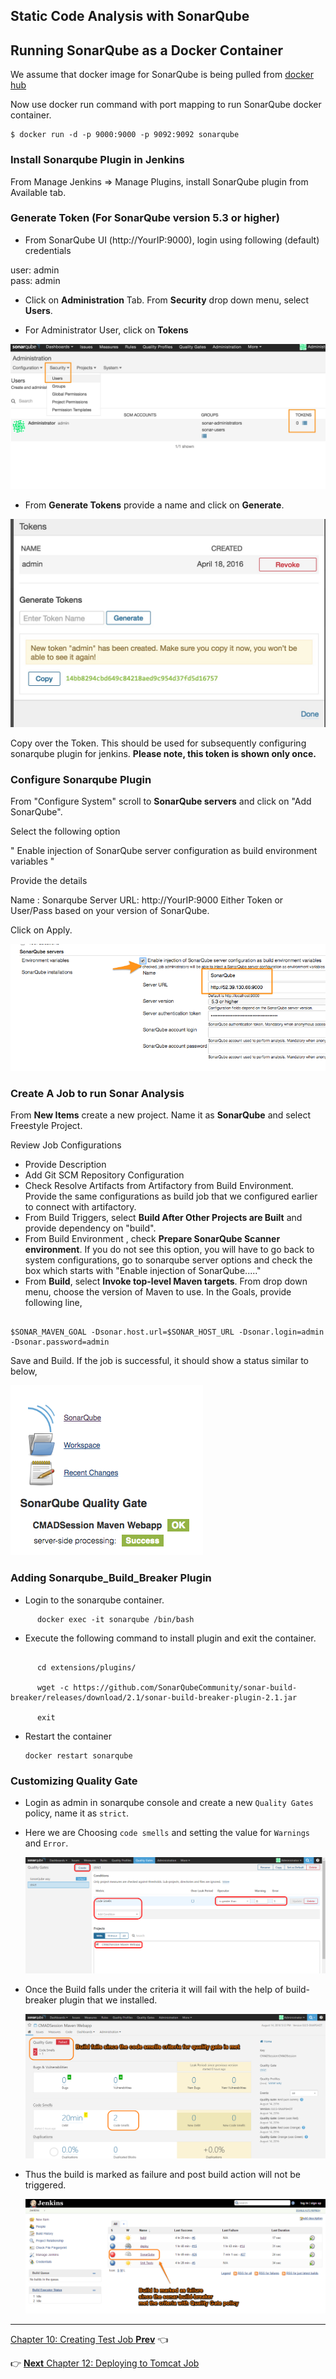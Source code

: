 ## Static Code Analysis with SonarQube

## Running SonarQube as a Docker Container

We assume that docker image for SonarQube is being pulled from [docker hub](https://hub.docker.com/_/sonarqube/)

Now use docker run command with port mapping to run SonarQube docker container.

```
$ docker run -d -p 9000:9000 -p 9092:9092 sonarqube
```

### Install  Sonarqube Plugin in Jenkins

From Manage Jenkins => Manage Plugins, install SonarQube plugin from Available tab.


### Generate Token (For SonarQube version 5.3 or higher)

* From SonarQube UI (http://YourIP:9000), login using following (default) credentials

user: admin  
pass: admin  


* Click on **Administration** Tab. From **Security** drop down menu, select **Users**.  

* For Administrator User, click on **Tokens**

![Token ](images/chap11/sonarqube_tokens-00.jpg)

* From **Generate Tokens** provide a name and click on **Generate**.

![Token ](images/chap11/sonarqube_tokens-02.jpg)

Copy over the Token. This should be used for subsequently configuring sonarqube plugin for jenkins. **Please note, this token is shown only once.**

### Configure Sonarqube Plugin
From "Configure System" scroll to **SonarQube servers** and click on "Add SonarQube".

Select the following option

" Enable injection of SonarQube server configuration as build environment variables	"

Provide the details

Name : Sonarqube
Server URL: http://YourIP:9000
Either Token or User/Pass based on your version of SonarQube.

Click on Apply.

![Token ](images/chap11/plugin_config.png)


### Create A Job to run Sonar Analysis

From **New Items** create a new project. Name it as **SonarQube** and select Freestyle Project.


Review Job Configurations

* Provide Description
* Add Git SCM Repository Configuration  
* Check Resolve Artifacts from Artifactory from Build Environment. Provide the same configurations as build job that we configured earlier to connect with artifactory.
* From Build Triggers, select **Build After Other Projects are Built** and provide dependency on "build".
* From Build Environment , check  **Prepare SonarQube Scanner environment**. If you do not see this option, you will have to go back to system configurations, go to sonarqube server options and check the box which starts with "Enable injection of SonarQube....."
* From **Build**, select **Invoke top-level Maven targets**. From drop down menu, choose the version of Maven to use. In the Goals, provide following line,

```

$SONAR_MAVEN_GOAL -Dsonar.host.url=$SONAR_HOST_URL -Dsonar.login=admin -Dsonar.password=admin

```

Save and Build.  If the job is successful, it should show a status similar to below,


![SonarQube job status](images/chap11/status.png)


### Adding Sonarqube_Build_Breaker Plugin

* Login to the sonarqube container.

```
      docker exec -it sonarqube /bin/bash
```

* Execute the following command to install plugin and exit the container.

```

      cd extensions/plugins/

      wget -c https://github.com/SonarQubeCommunity/sonar-build-breaker/releases/download/2.1/sonar-build-breaker-plugin-2.1.jar

      exit

```

* Restart the container

      docker restart sonarqube

### Customizing Quality Gate

* Login as admin in sonarqube console and create a new `Quality Gates` policy, name it as `strict`.

* Here we are Choosing `code smells` and setting the value for `Warnings` and `Error`.

  ![Quality Gate](images/chap11/1.png)

* Once the Build falls under the criteria it will fail with the help of build-breaker plugin that we installed.

  ![Quality Gate](images/chap11/2.png)

* Thus the build is marked as failure and post build action will not be triggered.

  ![Jenkins_sonar_fail](images/chap11/3.png)

----
[Chapter 10: Creating Test Job
 **Prev**](https://github.com/schoolofdevops/learn-jenkins/blob/master/manuscript/100_creating_test_job.md) :point_left:

:point_right: [**Next** Chapter 12: Deploying to Tomcat Job](https://github.com/schoolofdevops/learn-jenkins/blob/master/manuscript/120_deploy_to_tomcat.md)
